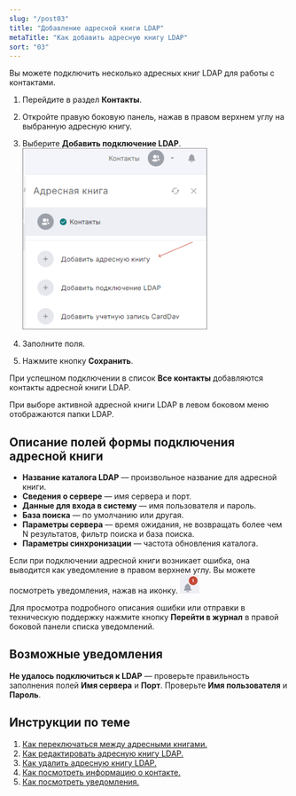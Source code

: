 ```yaml
---
slug: "/post03"
title: "Добавление адресной книги LDAP"
metaTitle: "Как добавить адресную книгу LDAP"
sort: "03"
---
```


Вы можете подключить несколько адресных книг LDAP для работы с контактами.  

1. Перейдите в раздел **Контакты**.  
2. Откройте правую боковую панель, нажав в правом верхнем углу на выбранную адресную книгу.  
3. Выберите **Добавить подключение LDAP**.  
    ![Подключение LDAP](./images/ldap-01.png "Подключение LDAP")

4. Заполните поля.  
5. Нажмите кнопку **Сохранить**.    

При успешном подключении в список **Все контакты** добавляются контакты адресной книги LDAP.    

При выборе активной адресной книги LDAP в левом боковом меню отображаются папки LDAP.  

## Описание полей формы подключения адресной книги   

- **Название каталога LDAP** — произвольное название для адресной книги.  
- **Сведения о сервере** — имя сервера и порт.  
- **Данные для входа в систему** — имя пользователя и пароль.  
- **База поиска** — по умолчанию или другая.  
- **Параметры сервера** — время ожидания, не возвращать более чем N результатов, фильтр поиска и база поиска.  
- **Параметры синхронизации** — частота обновления каталога.  
   
Если при подключении адресной книги возникает ошибка, она выводится как уведомление в правом верхнем углу. Вы можете посмотреть уведомления, нажав на иконку. ![notifications-button.jpg](./images/notifications-button.jpg "События")   

Для просмотра подробного описания ошибки или отправки в техническую поддержку нажмите кнопку **Перейти в журнал** в правой боковой панели списка уведомлений.  

## Возможные уведомления    

**Не удалось подключиться к LDAP** — проверьте правильность заполнения полей **Имя сервера** и **Порт**. Проверьте **Имя пользователя** и **Пароль**.  

## Инструкции по теме

1. [Как переключаться между адресными книгами.](./08-select-books.md)  
2. [Как редактировать адресную книгу LDAP.](./07-edit-ldap.md)  
3. [Как удалить адресную книгу LDAP.](./11-delete-ldap.md)  
4. [Как посмотреть информацию о контакте.](./04-view-contact.md)  
5. [Как посмотреть уведомления.](../008-cryptoarm/01-notifications.md)  
